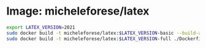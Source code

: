 # Image: micheleforese/latex

```sh
export LATEX_VERSION=2021
sudo docker build -t micheleforese/latex:$LATEX_VERSION-basic --build-arg LATEX_VERSION ./Dockerfile.basic
sudo docker build -t micheleforese/latex:$LATEX_VERSION-full ./Dockerfile.full
```
